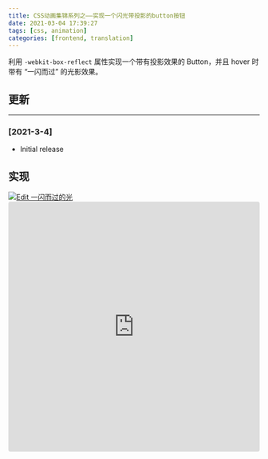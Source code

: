 ```yaml
---
title: CSS动画集锦系列之——实现一个闪光带投影的button按钮
date: 2021-03-04 17:39:27
tags: [css, animation]
categories: [frontend, translation]
---
```


利用 `-webkit-box-reflect` 属性实现一个带有投影效果的 Button，并且 hover 时带有 “一闪而过” 的光影效果。

<!-- more -->

## 更新

------

### [2021-3-4]

- Initial release

## 实现

<a href="https://codesandbox.io/s/yishanerguodeguang-t3gc6?autoresize=1&fontsize=14&hidenavigation=1&theme=light">
  <img alt="Edit 一闪而过的光" src="https://codesandbox.io/static/img/play-codesandbox.svg">
</a>

<iframe src="https://codesandbox.io/embed/yishanerguodeguang-t3gc6?autoresize=1&fontsize=14&hidenavigation=1&theme=light"
     style="width:100%; height:500px; border:0; border-radius: 4px; overflow:hidden;"
     title="一闪而过的光"
     allow="accelerometer; ambient-light-sensor; camera; encrypted-media; geolocation; gyroscope; hid; microphone; midi; payment; usb; vr; xr-spatial-tracking"
     sandbox="allow-forms allow-modals allow-popups allow-presentation allow-same-origin allow-scripts"
   ></iframe>